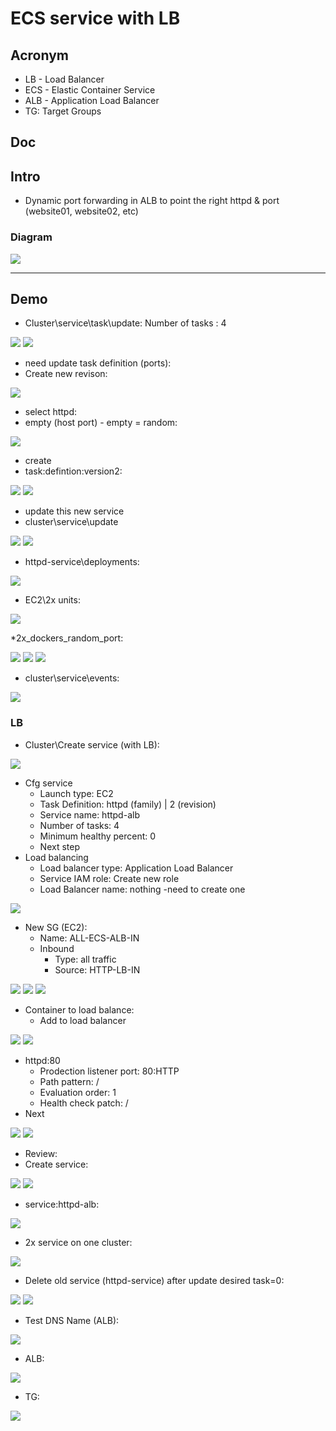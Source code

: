 # ECS service with LB

## Acronym
* LB - Load Balancer
* ECS - Elastic Container Service
* ALB - Application Load Balancer
* TG: Target Groups

## Doc

## Intro
* Dynamic port forwarding in ALB to point the right httpd & port (website01, website02, etc)

### Diagram
[<img src="https://i.imgur.com/b3lbaU6.png">](https://i.imgur.com/b3lbaU6.png)

---

## Demo
* Cluster\service\task\update: Number of tasks : 4

[<img src="https://i.imgur.com/bl6EfF8.png">](https://i.imgur.com/bl6EfF8.png)
[<img src="https://i.imgur.com/bJ3ARBb.png">](https://i.imgur.com/bJ3ARBb.png)

* need update task definition (ports):
* Create new revison:

[<img src="https://i.imgur.com/CPjJBuG.png">](https://i.imgur.com/CPjJBuG.png)

* select httpd:
* empty (host port) - empty = random:

[<img src="https://i.imgur.com/hNWOxaV.png">](https://i.imgur.com/hNWOxaV.png)

* create
* task:defintion:version2:

[<img src="https://i.imgur.com/Jtc4Bh3.png">](https://i.imgur.com/Jtc4Bh3.png)
[<img src="https://i.imgur.com/jGUL2b2.png">](https://i.imgur.com/jGUL2b2.png)

* update this new service
* cluster\service\update

[<img src="https://i.imgur.com/Nby2wGZ.png">](https://i.imgur.com/Nby2wGZ.png)
[<img src="https://i.imgur.com/FtyPLSH.png">](https://i.imgur.com/FtyPLSH.png)

* httpd-service\deployments:

[<img src="https://i.imgur.com/npPsOcM.png">](https://i.imgur.com/npPsOcM.png)

* EC2\2x units:

[<img src="https://i.imgur.com/HXzkpy3.png">](https://i.imgur.com/HXzkpy3.png)

*2x_dockers_random_port:

[<img src="https://i.imgur.com/yZVYCcN.png">](https://i.imgur.com/yZVYCcN.png)
[<img src="https://i.imgur.com/XIWlOWm.png">](https://i.imgur.com/XIWlOWm.png)
[<img src="https://i.imgur.com/5psZaB0.png">](https://i.imgur.com/5psZaB0.png)

* cluster\service\events:

[<img src="https://i.imgur.com/GJSJ0YD.png">](https://i.imgur.com/GJSJ0YD.png)

### LB
* Cluster\Create service (with LB):

[<img src="https://i.imgur.com/QE6FHNc.png">](https://i.imgur.com/QE6FHNc.png)

* Cfg service
    * Launch type: EC2
    * Task Definition: httpd (family) | 2 (revision)
    * Service name: httpd-alb
    * Number of tasks: 4
    * Minimum healthy percent: 0
    * Next step
* Load balancing
    * Load balancer type: Application Load Balancer
    * Service IAM role: Create new role
    * Load Balancer name: nothing -need to create one
    
[<img src="https://i.imgur.com/TJD47eN.png">](https://i.imgur.com/TJD47eN.png)

* New SG (EC2):
    * Name: ALL-ECS-ALB-IN
    * Inbound
        * Type: all traffic
        * Source: HTTP-LB-IN

[<img src="https://i.imgur.com/1qoiOi0.png">](https://i.imgur.com/1qoiOi0.png)
[<img src="https://i.imgur.com/Oa7FPBj.png">](https://i.imgur.com/Oa7FPBj.png)
[<img src="https://i.imgur.com/2JkckK2.png">](https://i.imgur.com/2JkckK2.png)

* Container to load balance:
    * Add to load balancer
    
[<img src="https://i.imgur.com/4AlevTS.png">](https://i.imgur.com/4AlevTS.png)
[<img src="https://i.imgur.com/O501H54.png">](https://i.imgur.com/O501H54.png)

* httpd:80
    * Prodection listener port: 80:HTTP
    * Path pattern: /
    * Evaluation order: 1
    * Health check patch: /
* Next
    
[<img src="https://i.imgur.com/cDGLPxw.png">](https://i.imgur.com/cDGLPxw.png)
[<img src="https://i.imgur.com/oY6M4Ln.png">](https://i.imgur.com/oY6M4Ln.png)

* Review:
* Create service:

[<img src="https://i.imgur.com/OT5aSPW.png">](https://i.imgur.com/OT5aSPW.png)
[<img src="https://i.imgur.com/qDESdVv.png">](https://i.imgur.com/qDESdVv.png)

* service:httpd-alb:

[<img src="https://i.imgur.com/T4yAcBL.png">](https://i.imgur.com/T4yAcBL.png)

* 2x service on one cluster:

[<img src="https://i.imgur.com/Zh2e7X7.png">](https://i.imgur.com/Zh2e7X7.png)

* Delete old service (httpd-service) after update desired task=0:

[<img src="https://i.imgur.com/3yZ2mGn.png">](https://i.imgur.com/3yZ2mGn.png)
[<img src="https://i.imgur.com/x0VCQwy.png">](https://i.imgur.com/x0VCQwy.png)

* Test DNS Name (ALB):

[<img src="https://i.imgur.com/fwpE9jx.png">](https://i.imgur.com/fwpE9jx.png)

* ALB:

[<img src="https://i.imgur.com/znvGyzk.png">](https://i.imgur.com/znvGyzk.png)

* TG:

[<img src="https://i.imgur.com/rfKTY11.png">](https://i.imgur.com/rfKTY11.png)
